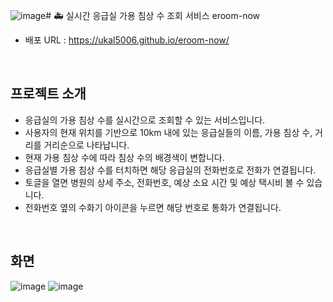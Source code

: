 ![image](https://github.com/user-attachments/assets/ede89a93-c975-4c5c-b2b4-bc3f27afc521)# 🚑 실시간 응급실 가용 침상 수 조회 서비스 eroom-now

- 배포 URL : https://ukal5006.github.io/eroom-now/

<br>

## 프로젝트 소개

- 응급실의 가용 침상 수를 실시간으로 조회할 수 있는 서비스입니다.
- 사용자의 현재 위치를 기반으로 10km 내에 있는 응급실들의 이름, 가용 침상 수, 거리를 거리순으로 나타납니다.
- 현재 가용 침상 수에 따라 침상 수의 배경색이 변합니다.
- 응급실별 가용 침상 수를 터치하면 해당 응급실의 전화번호로 전화가 연결됩니다.
- 토글을 열면 병원의 상세 주소, 전화번호, 예상 소요 시간 및 예상 택시비 볼 수 있습니다.
- 전화번호 옆의 수화기 아이콘을 누르면 해당 번호로 통화가 연결됩니다.

<br>

## 화면
![image](https://github.com/user-attachments/assets/14e3527a-0e0f-4630-9304-c09be5a38710)
![image](https://github.com/user-attachments/assets/c4b888db-107c-483a-a331-3d9d3ce60f78)


